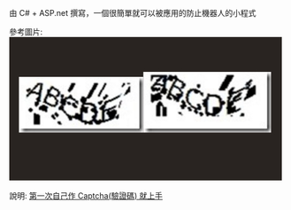 由 C# + ASP.net  撰寫，一個很簡單就可以被應用的防止機器人的小程式

參考圖片:
<img src='https://github.com/donma/RippleCaptcha/blob/master/sh061.jpg?raw=true' />

說明:
[ 第一次自己作 Captcha(驗證碼) 就上手](http://no2don.blogspot.com/2012/10/c-captcha-3.html)
